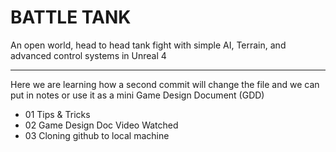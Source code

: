 # BATTLE TANK
An open world, head to head tank fight with simple AI, Terrain, and advanced control systems in Unreal 4

---
Here we are learning how a second commit will change the file and we can put in notes or use it as a mini Game Design Document (GDD)

* 01 Tips & Tricks
* 02 Game Design Doc Video Watched
* 03 Cloning github to local machine
